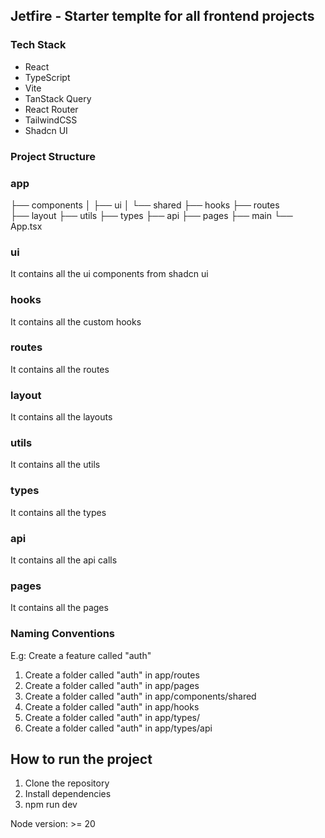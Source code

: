 ## Jetfire - Starter templte for all frontend projects

### Tech Stack
- React
- TypeScript
- Vite
- TanStack Query
- React Router
- TailwindCSS
- Shadcn UI

### Project Structure

### app
├── components
│   ├── ui
│   └── shared
├── hooks
├── routes  
├── layout
├── utils
├── types
├── api
├── pages
├── main
└── App.tsx

### ui
It contains all the ui components from shadcn ui

### hooks
It contains all the custom hooks 

### routes
It contains all the routes 

### layout
It contains all the layouts 

### utils
It contains all the utils

### types
It contains all the types

### api
It contains all the api calls

### pages
It contains all the pages

### Naming Conventions
E.g:
Create a feature called "auth"

1. Create a folder called "auth" in app/routes
2. Create a folder called "auth" in app/pages
3. Create a folder called "auth" in app/components/shared
4. Create a folder called "auth" in app/hooks
5. Create a folder called "auth" in app/types/
6. Create a folder called "auth" in app/types/api

## How to run the project

1. Clone the repository
2. Install dependencies
3. npm run dev

Node version: >= 20






